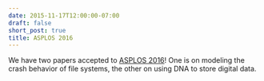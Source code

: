 ```yaml
---
date: 2015-11-17T12:00:00-07:00
draft: false
short_post: true
title: ASPLOS 2016
---
```


We have two papers accepted to [ASPLOS 2016][]! One is on modeling the crash behavior of file systems, the other on using DNA to store digital data.

[ASPLOS 2016]: http://www.ece.cmu.edu/calcm/asplos2016/
